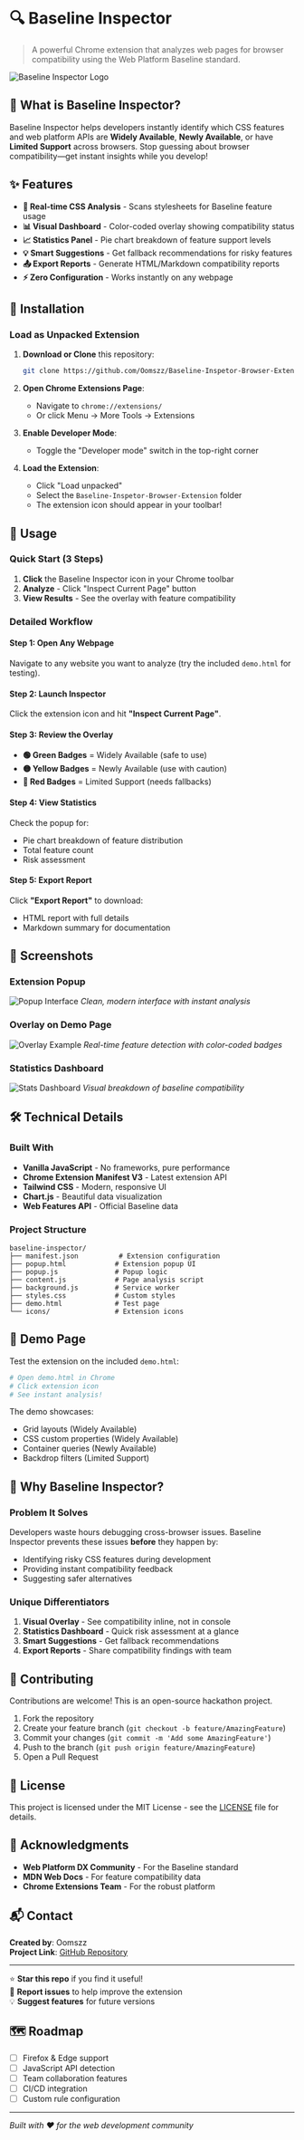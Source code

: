 # 🔍 Baseline Inspector

> A powerful Chrome extension that analyzes web pages for browser compatibility using the Web Platform Baseline standard.

![Baseline Inspector Logo](icons/icon128.png)

## 🎯 What is Baseline Inspector?

Baseline Inspector helps developers instantly identify which CSS features and web platform APIs are **Widely Available**, **Newly Available**, or have **Limited Support** across browsers. Stop guessing about browser compatibility—get instant insights while you develop!

## ✨ Features

- **🎨 Real-time CSS Analysis** - Scans stylesheets for Baseline feature usage
- **📊 Visual Dashboard** - Color-coded overlay showing compatibility status
- **📈 Statistics Panel** - Pie chart breakdown of feature support levels
- **💡 Smart Suggestions** - Get fallback recommendations for risky features
- **📤 Export Reports** - Generate HTML/Markdown compatibility reports
- **⚡ Zero Configuration** - Works instantly on any webpage

## 🚀 Installation

### Load as Unpacked Extension

1. **Download or Clone** this repository:

   ```bash
   git clone https://github.com/Oomszz/Baseline-Inspetor-Browser-Extension.git
   ```

2. **Open Chrome Extensions Page**:

   - Navigate to `chrome://extensions/`
   - Or click Menu → More Tools → Extensions

3. **Enable Developer Mode**:

   - Toggle the "Developer mode" switch in the top-right corner

4. **Load the Extension**:
   - Click "Load unpacked"
   - Select the `Baseline-Inspetor-Browser-Extension` folder
   - The extension icon should appear in your toolbar!

## 📖 Usage

### Quick Start (3 Steps)

1. **Click** the Baseline Inspector icon in your Chrome toolbar
2. **Analyze** - Click "Inspect Current Page" button
3. **View Results** - See the overlay with feature compatibility

### Detailed Workflow

#### Step 1: Open Any Webpage

Navigate to any website you want to analyze (try the included `demo.html` for testing).

#### Step 2: Launch Inspector

Click the extension icon and hit **"Inspect Current Page"**.

#### Step 3: Review the Overlay

- **🟢 Green Badges** = Widely Available (safe to use)
- **🟡 Yellow Badges** = Newly Available (use with caution)
- **🔴 Red Badges** = Limited Support (needs fallbacks)

#### Step 4: View Statistics

Check the popup for:

- Pie chart breakdown of feature distribution
- Total feature count
- Risk assessment

#### Step 5: Export Report

Click **"Export Report"** to download:

- HTML report with full details
- Markdown summary for documentation

## 📸 Screenshots

### Extension Popup

![Popup Interface](popup.png)
_Clean, modern interface with instant analysis_

### Overlay on Demo Page

![Overlay Example](overlay.png)
_Real-time feature detection with color-coded badges_

### Statistics Dashboard

![Stats Dashboard](stats.png)
_Visual breakdown of baseline compatibility_

## 🛠️ Technical Details

### Built With

- **Vanilla JavaScript** - No frameworks, pure performance
- **Chrome Extension Manifest V3** - Latest extension API
- **Tailwind CSS** - Modern, responsive UI
- **Chart.js** - Beautiful data visualization
- **Web Features API** - Official Baseline data

### Project Structure

```
baseline-inspector/
├── manifest.json          # Extension configuration
├── popup.html            # Extension popup UI
├── popup.js              # Popup logic
├── content.js            # Page analysis script
├── background.js         # Service worker
├── styles.css            # Custom styles
├── demo.html             # Test page
└── icons/                # Extension icons
```

## 🎨 Demo Page

Test the extension on the included `demo.html`:

```bash
# Open demo.html in Chrome
# Click extension icon
# See instant analysis!
```

The demo showcases:

- Grid layouts (Widely Available)
- CSS custom properties (Widely Available)
- Container queries (Newly Available)
- Backdrop filters (Limited Support)

## 🌟 Why Baseline Inspector?

### Problem It Solves

Developers waste hours debugging cross-browser issues. Baseline Inspector prevents these issues **before** they happen by:

- Identifying risky CSS features during development
- Providing instant compatibility feedback
- Suggesting safer alternatives

### Unique Differentiators

1. **Visual Overlay** - See compatibility inline, not in console
2. **Statistics Dashboard** - Quick risk assessment at a glance
3. **Smart Suggestions** - Get fallback recommendations
4. **Export Reports** - Share compatibility findings with team

## 🤝 Contributing

Contributions are welcome! This is an open-source hackathon project.

1. Fork the repository
2. Create your feature branch (`git checkout -b feature/AmazingFeature`)
3. Commit your changes (`git commit -m 'Add some AmazingFeature'`)
4. Push to the branch (`git push origin feature/AmazingFeature`)
5. Open a Pull Request

## 📄 License

This project is licensed under the MIT License - see the [LICENSE](LICENSE) file for details.

## 🙏 Acknowledgments

- **Web Platform DX Community** - For the Baseline standard
- **MDN Web Docs** - For feature compatibility data
- **Chrome Extensions Team** - For the robust platform

## 📬 Contact

**Created by**: Oomszz  
**Project Link**: [GitHub Repository](https://github.com/Oomszz/Baseline-Inspetor-Browser-Extension)

---

⭐ **Star this repo** if you find it useful!  
🐛 **Report issues** to help improve the extension  
💡 **Suggest features** for future versions

## 🗺️ Roadmap

- [ ] Firefox & Edge support
- [ ] JavaScript API detection
- [ ] Team collaboration features
- [ ] CI/CD integration
- [ ] Custom rule configuration

---

_Built with ❤️ for the web development community_
